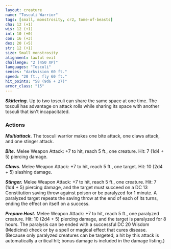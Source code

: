 ```yaml
---
layout: creature
name: "Tosculi Warrior"
tags: [small, monstrosity, cr2, tome-of-beasts]
cha: 12 (+1)
wis: 12 (+1)
int: 10 (+0)
con: 16 (+3)
dex: 20 (+5)
str: 12 (+1)
size: Small monstrosity
alignment: lawful evil
challenge: "2 (450 XP)"
languages: "Tosculi"
senses: "darkvision 60 ft."
speed: "20 ft., fly 60 ft."
hit_points: "58 (9d6 + 27)"
armor_class: "15"
---
```


***Skittering.*** Up to two tosculi can share the same space at one time. The tosculi has advantage on attack rolls while sharing its space with another tosculi that isn't incapacitated.

### Actions

***Multiattack.*** The tosculi warrior makes one bite attack, one claws attack, and one stinger attack.

***Bite.*** Melee Weapon Attack: +7 to hit, reach 5 ft., one creature. Hit: 7 (1d4 + 5) piercing damage.

***Claws.*** Melee Weapon Attack: +7 to hit, reach 5 ft., one target. Hit: 10 (2d4 + 5) slashing damage.

***Stinger.*** Melee Weapon Attack: +7 to hit, reach 5 ft., one creature. Hit: 7 (1d4 + 5) piercing damage, and the target must succeed on a DC 13 Constitution saving throw against poison or be paralyzed for 1 minute. A paralyzed target repeats the saving throw at the end of each of its turns, ending the effect on itself on a success.

***Prepare Host.*** Melee Weapon Attack: +7 to hit, reach 5 ft., one paralyzed creature. Hit: 10 (2d4 + 5) piercing damage, and the target is paralyzed for 8 hours. The paralysis can be ended with a successful DC 20 Wisdom (Medicine) check or by a spell or magical effect that cures disease. (Because only paralyzed creatures can be targeted, a hit by this attack is automatically a critical hit; bonus damage is included in the damage listing.)

